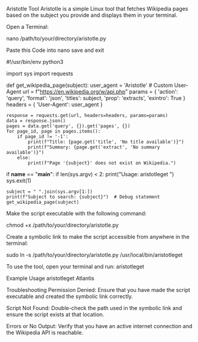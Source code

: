 
Aristotle Tool
Aristotle is a simple Linux tool that fetches Wikipedia pages based on the subject you provide and displays them in your terminal.

Open a Terminal:

nano /path/to/your/directory/aristotle.py

Paste this Code into nano save and exit


#!/usr/bin/env python3

import sys
import requests

def get_wikipedia_page(subject):
    user_agent = 'Aristotle'  # Custom User-Agent
    url = f"https://en.wikipedia.org/w/api.php"
    params = {
        'action': 'query',
        'format': 'json',
        'titles': subject,
        'prop': 'extracts',
        'exintro': True
    }
    headers = {
        'User-Agent': user_agent
    }
    
    response = requests.get(url, headers=headers, params=params)
    data = response.json()
    pages = data.get('query', {}).get('pages', {})
    for page_id, page in pages.items():
        if page_id != '-1':
            print(f"Title: {page.get('title', 'No title available')}")
            print(f"Summary: {page.get('extract', 'No summary available')}")
        else:
            print(f"Page '{subject}' does not exist on Wikipedia.")

if __name__ == "__main__":
    if len(sys.argv) < 2:
        print("Usage: aristotleget <subject>")
        sys.exit(1)

    subject = " ".join(sys.argv[1:])
    print(f"Subject to search: {subject}")  # Debug statement
    get_wikipedia_page(subject)






Make the script executable with the following command:

chmod +x /path/to/your/directory/aristotle.py


Create a symbolic link to make the script accessible from anywhere in the terminal:

sudo ln -s /path/to/your/directory/aristotle.py /usr/local/bin/aristotleget


To use the tool, open your terminal and run:
aristotleget <subject>

Example Usage 
aristotleget Atlantis


Troubleshooting
Permission Denied:
Ensure that you have made the script executable and created the symbolic link correctly.

Script Not Found:
Double-check the path used in the symbolic link and ensure the script exists at that location.

Errors or No Output:
Verify that you have an active internet connection and the Wikipedia API is reachable.



